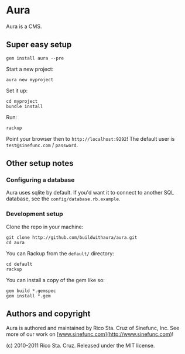 # Aura

Aura is a CMS.

## Super easy setup

    gem install aura --pre

Start a new project:

    aura new myproject

Set it up:

    cd myproject
    bundle install

Run:

    rackup

Point your browser then to `http://localhost:9292`! The default user is
`test@sinefunc.com` / `password`.

## Other setup notes

### Configuring a database

Aura uses sqlite by default. If you'd want it to connect to another SQL 
database, see the `config/database.rb.example`.

### Development setup

Clone the repo in your machine:

    git clone http://github.com/buildwithaura/aura.git
    cd aura

You can Rackup from the `default/` directory:

    cd default
    rackup

You can install a copy of the gem like so:

    gem build *.gemspec
    gem install *.gem

## Authors and copyright

Aura is authored and maintained by Rico Sta. Cruz of Sinefunc, Inc.
See more of our work on [www.sinefunc.com](http://www.sinefunc.com)!

(c) 2010-2011 Rico Sta. Cruz. Released under the MIT license.
